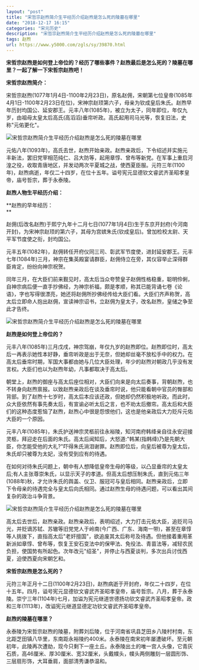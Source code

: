 ```yaml
---
layout: "post"
title: "宋哲宗赵煦简介生平经历介绍赵煦是怎么死的陵墓在哪里"
date: "2018-12-17 16:15"
categories: "宋元历史"
description: "宋哲宗赵煦简介生平经历介绍赵煦是怎么死的陵墓在哪里"
tags: 赵煦
url: https://www.y5000.com/zgls/sy/39870.html
---
```






**宋哲宗赵煦是如何登上帝位的？经历了哪些事件？赵煦最后是怎么死的？陵墓在哪里？一起了解一下宋哲宗赵煦吧！**

 **宋哲宗赵煦简介：**

宋哲宗赵煦(1077年1月4日-1100年2月23日)，原名赵佣，宋朝第七位皇帝(1085年4月1日-1100年2月23日在位)，宋神宗赵顼第六子，母亲为钦成皇后朱氏。赵煦早年历封均国公、延安郡王。元丰八年(1085年)，被立为太子，同年即位，年仅九岁，由祖母太皇太后高氏(高滔滔)垂帘听政。高氏起用司马光等，恢复旧法，史称"元佑更化"。

![宋哲宗赵煦简介生平经历介绍赵煦是怎么死的陵墓在哪里](https://img.y5000.com/uploads/allimg/190109/868d57f9df1625d27474283276036633.jpg)

元佑八年(1093年)，高氏去世，赵煦开始亲政。赵煦亲政后，下令绍述并实施元丰新法，罢旧党宰相范纯仁、吕大防等，起用章惇、曾布等新党。在军事上重启河湟之役，收取青唐地区，并发动两次平夏城之战，使西夏臣服。元符三年(1100年)，赵煦病逝，年仅二十四岁，在位十五年。谥号宪元显德钦文睿武齐圣昭孝皇帝，庙号哲宗，葬于永泰陵。

 **赵煦人物生平经历介绍：**

 **赵煦的早年经历：  
**

赵佣(后改名赵煦)于熙宁九年十二月七日(1077年1月4日)生于东京开封府(今河南开封)，为宋神宗赵顼的第六子，其母为宫嫔朱氏(钦成皇后)。曾加检校太尉、天平军节度使之衔，封均国公。

元丰五年(1082年)，赵佣转任开府仪同三司、彰武军节度使，进封延安郡王。元丰七年(1084年)三月，神宗在集英殿宴请群臣，赵佣侍立在旁，其仪容举止深得群臣肯定，纷纷向神宗祝贺。

同年三月，在大臣们前来觐见时，高太后当众夸赞皇子赵佣性格稳重，聪明伶俐，自神宗病后便一直手抄佛经，为神宗祈福，颇是孝顺，称其已能背诵七卷《论语》，字也写得很漂亮，她还将赵佣所抄佛经传给大臣们看。大臣们齐声称贺，高太后立即命人抱出赵佣，宣读神宗诏书，立赵佣为皇太子，改名赵煦，皇储之争至此才告终。

![宋哲宗赵煦简介生平经历介绍赵煦是怎么死的陵墓在哪里](https://img.y5000.com/uploads/allimg/190109/aad1b9fd2d9a2ab6dd58a8e36ac34430.jpg)

 **赵煦是如何登上帝位的？**

元丰八年(1085年)三月戊戌，神宗驾崩，年仅九岁的赵煦即位。赵煦即位时，高太后一再表示她性本好静，垂帘听政是出于无奈，但她却丝毫不放松手中的权力。在高太后垂帘时期，军国大事都由她与几位大臣处理，年少的赵煦对朝政几乎没有发言权。大臣们也以为赵煦年幼，凡事都取决于高太后。

朝堂上，赵煦的御座与高太后座位相对，大臣们向来是向太后奏事，背朝赵煦，也不转身向赵煦禀报。以致赵煦亲政后在谈及垂帘时说，他只能看朝中官员的臀部和背部。到了赵煦十七岁时，高太后本应该还政，但她却仍然积极地听政。而此时，众大臣依然有事先奏太后，有宣谕必听太后之言，也不劝太后撤帘。高太后和大臣们的这种态度惹恼了赵煦，赵煦心中很是怨恨他们，这也是他亲政后大力贬斥元佑大臣的一个原因。

元丰八年(1085年)，朱氏护送神宗灵柩前往永裕陵，知河南府韩绛亲自往永安迎接灵柩，拜迎走在后面的朱氏。高太后闻知后，大怒道:"韩某(指韩绛)乃是先朝大臣，你怎能受他的大礼?"吓得朱氏淌泪谢罪。赵煦即位后，向皇后被尊为皇太后，朱氏却只被尊为太妃，没有受到应有的待遇。

在如何对待朱氏问题上，朝中有人想降低皇帝生母的等级，以凸显垂帘的太皇太后;有人主张尊崇朱氏，以显示天子的孝道。但高太后想压制朱氏，直到元佑三年(1088年)秋，才允许朱氏的舆盖、仪卫、服冠可与皇后相同。赵煦亲政后，立即下令母亲的待遇完全与皇太后向氏相同。通过赵煦生母的待遇问题，可以看出其间复杂的政治斗争背景。

![宋哲宗赵煦简介生平经历介绍赵煦是怎么死的陵墓在哪里](https://img.y5000.com/uploads/allimg/190109/8d74bdd76af7d2ec6ced9976e0379c4f.jpg)

高太后去世后，赵煦亲政。赵煦亲政后，表明绍述，大力打击元佑大臣，追贬司马光，并贬谪苏轼、苏辙等旧党党人于岭南(今广西、广东、海南一带)，甚至在章惇等人挑拨下，直指高太后"老奸擅国"，欲追废其太后称号及待遇。但他接着重用革新派如章惇、曾布等，恢复王安石变法中的保甲法、免役法、青苗法等，减轻农民负担，使国势有所起色。次年改元"绍圣"，并停止与西夏谈判，多次出兵讨伐西夏，迫使西夏向宋朝乞和。

 **宋哲宗赵煦是怎么死的？**

元符三年正月十二日(1100年2月23日)，赵煦病逝于开封府，年仅二十四岁，在位十五年。四月，谥号宪元显德钦文睿武齐圣昭孝皇帝，庙号哲宗。八月，葬于永泰陵。崇宁三年(1104年)七月，加谥为宪元继道世德扬功钦文睿武齐圣昭孝皇帝。政和三年(1113年)，改谥宪元继道显德定功钦文睿武齐圣昭孝皇帝。

 **赵煦的陵墓在哪里？**

永泰陵为宋哲宗赵煦的陵墓，附葬刘后陵，位于河南省巩县芝田乡八陵村村南，东北距芝田镇八华里，东南距永裕陵约400米。永泰陵在南宋初年屡遭破坏。至元朝初年，此陵再次遭劫，现今只剩下一座土丘。永泰陵出土的唯一宫人头像，它青灰石质，高46厘米、厚30厘米、宽32厘米，头戴幞头，幞头两侧雕刻一层圆形饰、三层扇形饰，大耳垂肩，面部清秀谦恭温和。
